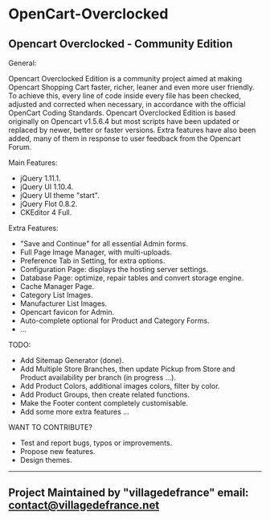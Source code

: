 OpenCart-Overclocked
====================

Opencart Overclocked - Community Edition
-----------------------------------------

General:

Opencart Overclocked Edition is a community project aimed at making Opencart Shopping Cart faster, richer, leaner and even more user friendly. 
To achieve this, every line of code inside every file has been checked, adjusted and corrected when necessary, in accordance with the official OpenCart Coding Standards. 
Opencart Overclocked Edition is based originally on Opencart v1.5.6.4 but most scripts have been updated or replaced by newer, better or faster versions. 
Extra features have also been added, many of them in response to user feedback from the Opencart Forum.

Main Features:
- jQuery 1.11.1.
- jQuery UI 1.10.4.
- jQuery UI theme "start".
- jQuery Flot 0.8.2.
- CKEditor 4 Full.

Extra Features:
- "Save and Continue" for all essential Admin forms.
- Full Page Image Manager, with multi-uploads.
- Preference Tab in Setting, for extra options.
- Configuration Page: displays the hosting server settings.
- Database Page: optimize, repair tables and convert storage engine.
- Cache Manager Page.
- Category List Images.
- Manufacturer List Images.
- Opencart favicon for Admin.
- Auto-complete optional for Product and Category Forms.
- ...

TODO:
- Add Sitemap Generator (done).
- Add Multiple Store Branches, then update Pickup from Store and Product availability per branch (in progress ...).
- Add Product Colors, additional images colors, filter by color.
- Add Product Groups, then create related functions.
- Make the Footer content completely customisable.
- Add some more extra features ...

WANT TO CONTRIBUTE?
- Test and report bugs, typos or improvements.
- Propose new features.
- Design themes.


-------------------------------------------
Project Maintained by "villagedefrance"
email: contact@villagedefrance.net
-------------------------------------------
